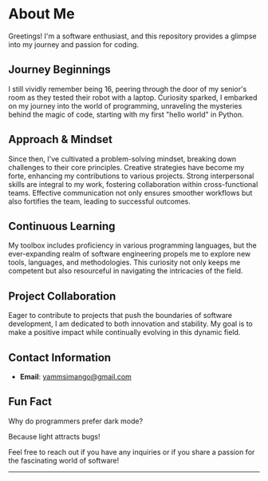 # About Me

Greetings! I'm a software enthusiast, and this repository provides a glimpse into my journey and passion for coding.

## Journey Beginnings

I still vividly remember being 16, peering through the door of my senior's room as they tested their robot with a laptop. Curiosity sparked, I embarked on my journey into the world of programming, unraveling the mysteries behind the magic of code, starting with my first "hello world" in Python.

## Approach & Mindset

Since then, I've cultivated a problem-solving mindset, breaking down challenges to their core principles. Creative strategies have become my forte, enhancing my contributions to various projects. Strong interpersonal skills are integral to my work, fostering collaboration within cross-functional teams. Effective communication not only ensures smoother workflows but also fortifies the team, leading to successful outcomes.

## Continuous Learning

My toolbox includes proficiency in various programming languages, but the ever-expanding realm of software engineering propels me to explore new tools, languages, and methodologies. This curiosity not only keeps me competent but also resourceful in navigating the intricacies of the field.

## Project Collaboration

Eager to contribute to projects that push the boundaries of software development, I am dedicated to both innovation and stability. My goal is to make a positive impact while continually evolving in this dynamic field.

## Contact Information

- **Email**: yammsimango@gmail.com

## Fun Fact

Why do programmers prefer dark mode?

Because light attracts bugs!


Feel free to reach out if you have any inquiries or if you share a passion for the fascinating world of software!

---

<!---
YamukelwaTech/YamukelwaTech is a ✨ special ✨ repository because its `README.md` (this file) appears on your GitHub profile.
You can click the Preview link to take a look at your changes.
--->
